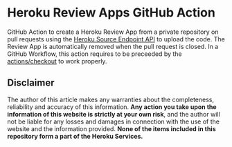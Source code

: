 # Heroku Review Apps GitHub Action
GitHub Action to create a Heroku Review App from a private repository on pull requests using the [Heroku Source Endpoint API](https://devcenter.heroku.com/articles/build-and-release-using-the-api#sources-endpoint) to upload the code. 
The Review App is automatically removed when the pull request is closed.
In a GitHub Workflow, this action requires to be preceeded by the [actions/checkout](https://github.com/actions/checkout) to work properly.

## Disclaimer
The author of this article makes any warranties about the completeness, reliability and accuracy of this information. **Any action you take upon the information of this website is strictly at your own risk**, and the author will not be liable for any losses and damages in connection with the use of the website and the information provided. **None of the items included in this repository form a part of the Heroku Services.**